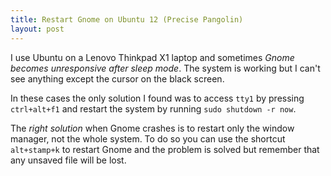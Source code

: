 ```yaml
---
title: Restart Gnome on Ubuntu 12 (Precise Pangolin)
layout: post
---
```


I use Ubuntu on a Lenovo Thinkpad X1 laptop and sometimes *Gnome becomes
unresponsive after sleep mode*. The system is working but I can't see anything
except the cursor on the black screen.

In these cases the only solution I found was to access `tty1` by pressing
`ctrl+alt+f1` and restart the system by running `sudo shutdown -r now`.

The *right solution* when Gnome crashes is to restart only the window manager,
not the whole system. To do so you can use the shortcut `alt+stamp+k` to restart
Gnome and the problem is solved but remember that any unsaved file will be lost.
